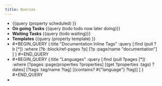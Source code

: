 ```yaml
---
title: Queries
---
```


- {{query (property scheduled) }}
- **On going Tasks** {{query (todo todo now later doing)}}
- **Waiting Tasks** {{query (todo waiting)}}
- **Templates** {{query (property template) }}
-
  #+BEGIN_QUERY
  {:title "Documentation Inline Tags"
     :query [:find (pull ?b [*])
         :where
         [?b :block/ref-pages ?p]
         [?p :page/name "documentation"]
     ]
  }
  #+END_QUERY
-
  #+BEGIN_QUERY
  {:title "Languages"
     :query [:find (pull ?pages [*])
         :where
         [?pages :page/properties ?properties]
         [(get ?properties :tags) ?dates]
         [?tags :tag/name ?tag]
         [(contains? #{"language"} ?tag)]
     ]
  }
  #+END_QUERY
-